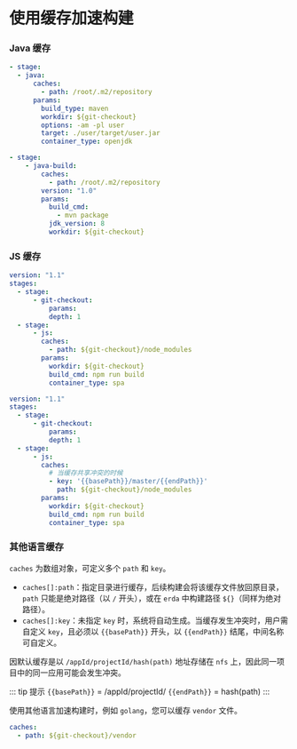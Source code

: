 # 使用缓存加速构建

### Java 缓存
```yaml
- stage:
  - java:
      caches:
        - path: /root/.m2/repository
      params:
        build_type: maven
        workdir: ${git-checkout}
        options: -am -pl user
        target: ./user/target/user.jar
        container_type: openjdk
```

```yaml
- stage:
    - java-build:
        caches:
          - path: /root/.m2/repository
        version: "1.0"
        params:
          build_cmd:
            - mvn package
          jdk_version: 8
          workdir: ${git-checkout}
```

### JS 缓存

```yaml
version: "1.1"
stages:
  - stage:
      - git-checkout:
          params:
          depth: 1
  - stage:
      - js:
        caches:
          - path: ${git-checkout}/node_modules
        params:
          workdir: ${git-checkout}
          build_cmd: npm run build
          container_type: spa
```

```yaml
version: "1.1"
stages:
  - stage:
      - git-checkout:
          params:
          depth: 1
  - stage:
      - js:
        caches:
          # 当缓存共享冲突的时候
          - key: '{{basePath}}/master/{{endPath}}'
            path: ${git-checkout}/node_modules
        params:
          workdir: ${git-checkout}
          build_cmd: npm run build
          container_type: spa
```

### 其他语言缓存

`caches` 为数组对象，可定义多个 `path` 和 `key`。 

* `caches[]:path`：指定目录进行缓存，后续构建会将该缓存文件放回原目录，`path` 只能是绝对路径（以 ``/`` 开头），或在 `erda` 中构建路径 `${}`（同样为绝对路径）。
* `caches[]:key`：未指定 `key` 时，系统将自动生成。当缓存发生冲突时，用户需自定义 `key`，且必须以 <code v-pre>{{basePath}}</code> 开头，以 <code v-pre>{{endPath}}</code> 结尾，中间名称可自定义。    

因默认缓存是以 `/appId/projectId/hash(path)` 地址存储在 `nfs` 上，因此同一项目中的同一应用可能会发生冲突。

::: tip 提示
<code v-pre>{{basePath}}</code> = /appId/projectId/
<code v-pre>{{endPath}}</code> = hash(path)
:::

使用其他语言加速构建时，例如 `golang`，您可以缓存 `vendor` 文件。

```yaml
caches:
  - path: ${git-checkout}/vendor
```

